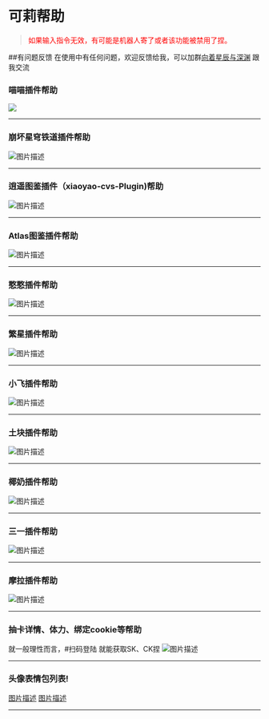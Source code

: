 # 可莉帮助

>  <font color=red>如果输入指令无效，有可能是机器人寄了或者该功能被禁用了捏。</font>

  
##有问题反馈
在使用中有任何问题，欢迎反馈给我，可以加群[向着星辰与深渊](http://qm.qq.com/cgi-bin/qm/qr?_wv=1027&k=Y7y1-d_2LMPw2AS5266G6s_XTzkboqgL&authKey=unjXbRzhlqvBAi86ho7G2VLZnk6wNXbcFFGHj810vKr1A2wclvBCVM0UpKK9ng8r&noverify=0&group_code=167147333) 跟我交流




### 喵喵插件帮助
![](图片/喵喵.jpg)
***
### 崩坏星穹铁道插件帮助
![图片描述](图片/sr.jpg)
***
### 逍遥图鉴插件（xiaoyao-cvs-Plugin)帮助
![图片描述](图片/xiaoyao.jpg)
***
### Atlas图鉴插件帮助
![图片描述](图片/Atlas.jpg)
***
### 憨憨插件帮助
![图片描述](图片/hanhan.jpg)
***
### 繁星插件帮助
![图片描述](图片/繁星.jpg)
***
### 小飞插件帮助
![图片描述](图片/小飞.jpg)
***
### 土块插件帮助
![图片描述](图片/土块.jpg)
***
### 椰奶插件帮助
![图片描述](图片/椰奶.jpg)
***
### 三一插件帮助
![图片描述](图片/三一.jpg)
***
### 摩拉插件帮助
![图片描述](图片/摩拉.jpg)
***
### 抽卡详情、体力、绑定cookie等帮助
就一般理性而言，#扫码登陆  就能获取SK、CK捏
![图片描述](图片/ck.jpg)
***
### 头像表情包列表!
[图片描述](图片/土块表情包.jpg)
[图片描述](图片/py表情包.jpg)
***


